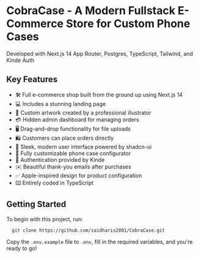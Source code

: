 # CobraCase - A Modern Fullstack E-Commerce Store for Custom Phone Cases

Developed with Next.js 14 App Router, Postgres, TypeScript, Tailwind, and Kinde Auth

## Key Features

- 🛠️ Full e-commerce shop built from the ground up using Next.js 14
- 💻 Includes a stunning landing page
- 🎨 Custom artwork created by a professional illustrator
- 💳 Hidden admin dashboard for managing orders
- 🖥️ Drag-and-drop functionality for file uploads
- 🛍️ Customers can place orders directly
- 🌟 Sleek, modern user interface powered by shadcn-ui
- 🛒 Fully customizable phone case configurator
- 🔑 Authentication provided by Kinde
- ✉️ Beautiful thank-you emails after purchases
- ✅ Apple-inspired design for product configuration
- ⌨️ Entirely coded in TypeScript

## Getting Started

To begin with this project, run:

```bash
  git clone https://github.com/zaidharis2801/CobraCase.git
```

Copy the `.env.example` file to `.env`, fill in the required variables, and you're ready to go!